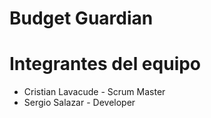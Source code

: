 # Budget Guardian

# Integrantes del equipo

- Cristian Lavacude - Scrum Master
- Sergio Salazar - Developer
